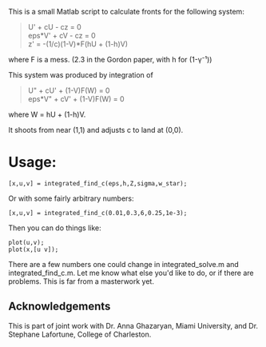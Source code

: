 This is a small Matlab script to calculate fronts for the following system:
> U' + cU - cz = 0  
> eps*V' + cV - cz = 0  
> z' = -(1/c)(1-V)*F(hU + (1-h)V)  

where F is a mess. (2.3 in the Gordon paper, with h for (1-γ⁻¹))

This system was produced by integration of
> U" + cU' + (1-V)F(W) = 0  
> eps*V" + cV' + (1-V)F(W) = 0  

where W = hU + (1-h)V.

It shoots from near (1,1) and adjusts c to land at (0,0).

Usage:
=
    [x,u,v] = integrated_find_c(eps,h,Z,sigma,w_star);
Or with some fairly arbitrary numbers:

    [x,u,v] = integrated_find_c(0.01,0.3,6,0.25,1e-3);

Then you can do things like:

    plot(u,v);
    plot(x,[u v]);

There are a few numbers one could change in integrated_solve.m and integrated_find_c.m.
Let me know what else you'd like to do, or if there are problems.  This is far from a
masterwork yet.

Acknowledgements
--
This is part of joint work with Dr. Anna Ghazaryan, Miami University, and Dr.
Stephane Lafortune, College of Charleston.
